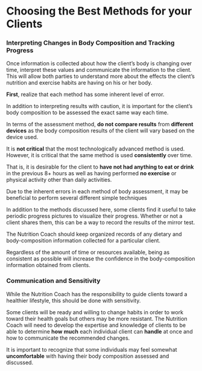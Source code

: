 # Choosing the Best Methods for your Clients

### Interpreting Changes in Body Composition and Tracking Progress

Once information is collected about how the client’s body is changing over time, interpret these values and communicate the information to the client. This will allow both parties to understand more about the effects the client’s nutrition and exercise habits are having on his or her body.

**First**, realize that each method has some inherent level of error. 

In addition to interpreting results with caution, it is important for the client’s body composition to be assessed the exact same way each time.

In terms of the assessment method, **do not compare results** from **different** **devices** as the body composition results of the client will vary based on the device used.

It is **not critical** that the most technologically advanced method is used. However, it is critical that the same method is used **consistently** over time. 

That is, it is desirable for the client to **have not had anything to eat or drink** in the previous 8+ hours as well as having performed **no exercise** or physical activity other than daily activities.

Due to the inherent errors in each method of body assessment, it may be beneficial to perform several different simple techniques

In addition to the methods discussed here, some clients find it useful to take periodic progress pictures to visualize their progress. Whether or not a client shares them, this can be a way to record the results of the mirror test.

The Nutrition Coach should keep organized records of any dietary and body-composition information collected for a particular client.

Regardless of the amount of time or resources available, being as consistent as possible will increase the confidence in the body-composition information obtained from clients. 

### Communication and Sensitivity

While the Nutrition Coach has the responsibility to guide clients toward a healthier lifestyle, this should be done with sensitivity.

Some clients will be ready and willing to change habits in order to work toward their health goals but others may be more resistant. The Nutrition Coach will need to develop the expertise and knowledge of clients to be able to determine **how** **much** each individual client can **handle** at once and how to communicate the recommended changes.

It is important to recognize that some individuals may feel somewhat **uncomfortable** with having their body composition assessed and discussed.






